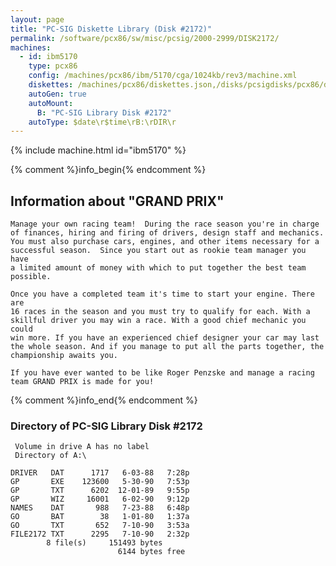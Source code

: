 ```yaml
---
layout: page
title: "PC-SIG Diskette Library (Disk #2172)"
permalink: /software/pcx86/sw/misc/pcsig/2000-2999/DISK2172/
machines:
  - id: ibm5170
    type: pcx86
    config: /machines/pcx86/ibm/5170/cga/1024kb/rev3/machine.xml
    diskettes: /machines/pcx86/diskettes.json,/disks/pcsigdisks/pcx86/diskettes.json
    autoGen: true
    autoMount:
      B: "PC-SIG Library Disk #2172"
    autoType: $date\r$time\rB:\rDIR\r
---
```


{% include machine.html id="ibm5170" %}

{% comment %}info_begin{% endcomment %}

## Information about "GRAND PRIX"

    Manage your own racing team!  During the race season you're in charge
    of finances, hiring and firing of drivers, design staff and mechanics.
    You must also purchase cars, engines, and other items necessary for a
    successful season.  Since you start out as rookie team manager you have
    a limited amount of money with which to put together the best team
    possible.
    
    Once you have a completed team it's time to start your engine. There are
    16 races in the season and you must try to qualify for each. With a
    skillful driver you may win a race. With a good chief mechanic you could
    win more. If you have an experienced chief designer your car may last
    the whole season. And if you manage to put all the parts together, the
    championship awaits you.
    
    If you have ever wanted to be like Roger Penzske and manage a racing
    team GRAND PRIX is made for you!
{% comment %}info_end{% endcomment %}


### Directory of PC-SIG Library Disk #2172

     Volume in drive A has no label
     Directory of A:\

    DRIVER   DAT      1717   6-03-88   7:28p
    GP       EXE    123600   5-30-90   7:53p
    GP       TXT      6202  12-01-89   9:55p
    GP       WIZ     16001   6-02-90   9:12p
    NAMES    DAT       988   7-23-88   6:48p
    GO       BAT        38   1-01-80   1:37a
    GO       TXT       652   7-10-90   3:53a
    FILE2172 TXT      2295   7-10-90   2:32p
            8 file(s)     151493 bytes
                            6144 bytes free
